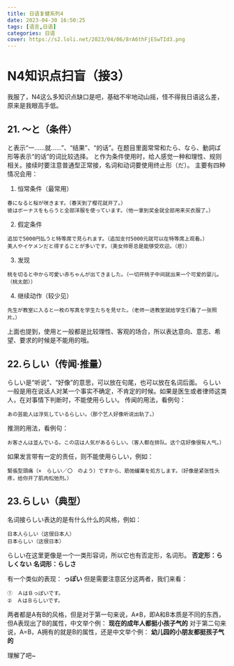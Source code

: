 ```yaml
---
title: 日语复健系列4
date: 2023-04-30 16:50:25
tags: [语言,日语]
categories: 日语
cover: https://s2.loli.net/2023/04/06/8rA6thFjESwTId3.png
---
```


# N4知识点扫盲（接3）
我服了，N4这么多知识点缺口是吧，基础不牢地动山摇，怪不得我日语这么差，原来是我眼高手低。

## 21. ～と（条件）
と表示“一……就……”、“结果”、“的话”。在题目里面常常和たら、なら、動詞ば形等表示“的话”的词比较选择。
と作为条件使用时，给人感觉一种和理性、规则相关。接续时要注意普通型正常接，名词和动词要使用终止形（だ）。
主要有四种情况会用：

1. 恒常条件（最常用）
```
春になると桜が咲きます。（春天到了樱花就开了。）
彼はボーナスをもらうと全部洋服を使っています。（他一拿到奖金就全部用来买衣服了。）
```

2. 假定条件
```
追加で5000円払うと特等席で見られます。（追加支付5000元就可以在特等席上观看。）
美人やイケメンだと得することが多いです。（美女帅哥总是能够受欢迎。（悲））
```

3. 发现
```
桃を切ると中から可愛い赤ちゃんが出てきました。（一切开桃子中间就出来一个可爱的婴儿。（桃太郎））
```

4. 继续动作（较少见）
```
先生が教室に入ると一枚の写真を学生たちを見せた。（老师一进教室就给学生们看了一张照片。）
```

上面也提到，使用と一般都是比较理性、客观的场合，所以表达意向、意志、希望、要求的时候是不能用的哦。

## 22.らしい（传闻·推量）
らしい是“听说”、“好像”的意思，可以放在句尾，也可以放在名词后面。
らしい一般是用在说话人对某一个事实不确定，不肯定的时候。如果是医生或者律师这类人，在对事情下判断时，不能使用らしい。
传闻的用法，看例句：
```
あの芸能人は浮気しているらしい。（那个艺人好像听说出轨了。）
```

推测的用法，看例句：
```
お客さんは並んでいる。この店は人気があるらしい。（客人都在排队。这个店好像很有人气。）
```

如果发言带有一定的责任，则不能使用らしい，例如：
```
緊張型頭痛（×　らしい／〇　のよう）ですから、筋弛緩薬を処方します。（好像是紧张性头疼，给你开了肌肉松弛剂。）
```

## 23.らしい（典型）
名词接らしい表达的是有什么什么的风格，例如：
```
日本人らしい（这很日本人）
日本らしい（这很日本）
```

らしい在这里更像是一个一类形容词，所以它也有否定形，名词形。
**否定形：らしくない** **名词形：らしさ**

有一个类似的表现： **っぽい**
但是需要注意区分这两者，我们来看：
```
①　ＡはＢっぽいです。
②　ＡはＢらしいです。
```
两者都是A有B的风格，但是对于第一句来说，A≠B，即A和B本质是不同的东西，但A表现出了B的属性，中文举个例：
**现在的成年人都挺小孩子气的**
对于第二句来说，A=B，A拥有的就是B的属性，还是中文举个例：
**幼儿园的小朋友都挺孩子气的**

理解了吧~